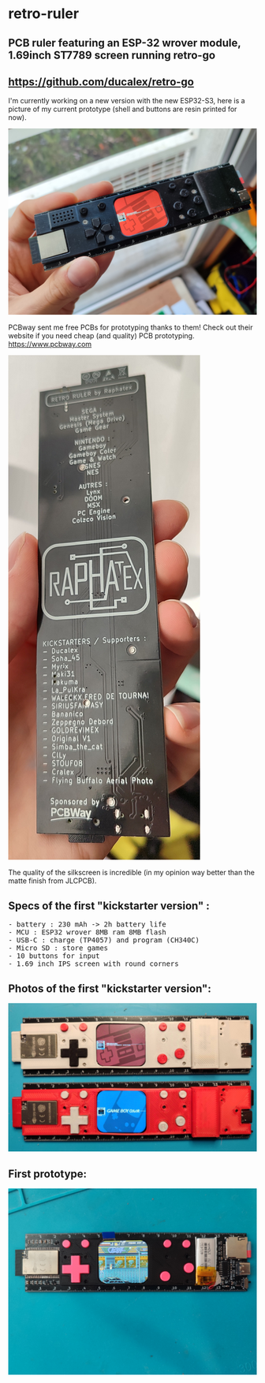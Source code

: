 # retro-ruler
## PCB ruler featuring an ESP-32 wrover module, 1.69inch ST7789 screen running retro-go

## <https://github.com/ducalex/retro-go>

I'm currently working on a new version with the new ESP32-S3, here is a picture of my current prototype (shell and buttons are resin printed for now).

<img src="retro-ruler-V2.jpg"/>

PCBway sent me free PCBs for prototyping thanks to them!
Check out their website if you need cheap (and quality) PCB prototyping.
https://www.pcbway.com

<img src="retro-ruler-V2-PCB.jpg"/>

The quality of the silkscreen is incredible (in my opinion way better than the matte finish from JLCPCB).


## Specs of the first "kickstarter version" :
<pre>
- battery : 230 mAh -> 2h battery life
- MCU : ESP32 wrover 8MB ram 8MB flash
- USB-C : charge (TP4057) and program (CH340C)
- Micro SD : store games
- 10 buttons for input
- 1.69 inch IPS screen with round corners
</pre>

## Photos of the first "kickstarter version":

<img src="retro-ruler-V1.jpg"/>

## First prototype:

<img src="retro-ruler-V0.jpg"/>